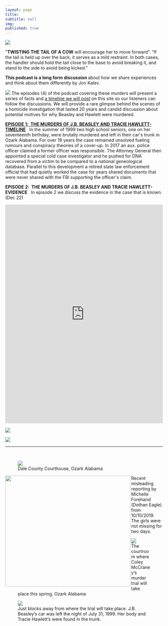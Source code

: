 ```yaml
---
layout: page
title: 
subtitle: null
img: 
published: true
---
```


 <img src="https://jonbcarroll.s3.us-east-2.amazonaws.com/podwebcover.jpg">

 <p>
 "<strong>TWISTING THE TAIL OF A COW</strong> will encourage her to move forward”. “If the tail is held up over the back, it serves as a mild restraint. In both cases, the handler should hold the tail close to the base to avoid breaking it, and stand to the side to avoid being kicked.”
<p>

 <strong>This podcast is a long form discussion </strong>about how we share experiences and think about them differently by Jon Kalev. 
 <p>
 <img src="https://jonbcarroll.s3.us-east-2.amazonaws.com/episode-cover.jpg">
   The episodes (4) of the podcast covering these murders will present a series of facts and <a href="http://jonkalev.com/bh-timeline/">a timeline we will post</a> on this site so our listeners can follow the discussions. We will provide a rare glimpse behind the scenes of a homicide investigation that lasted 20 years and candid discussion about potential motives for why Beasley and Hawlett were murdered. 
  <p>
 <P><strong><a href="https://anchor.fm/jonkalev/episodes/Episode-1---The-Murders-of-J-B--Beasley-and-Tracie-Hawlett-e9alvt/a-a13nssg">EPISODE 1:&nbsp; THE MURDERS OF J.B. BEASLEY AND TRACIE HAWLETT- TIMELINE</a> </strong>&nbsp; In the summer of 1999 two high school seniors, one on her seventeenth birthday, were brutally murdered and left in their car's trunk in Ozark Alabama. For over 19 years the case remained unsolved fueling rumours and conspiracy theories of a cover-up. In 2017 an aux. police officer claimed a former officer was responsible. The Attorney General then appointed a special cold case investigator and he pushed for DNA recovered from a victim to be compared to a national geneological database. Parallel to this development a retired state law enforcement official that had quietly worked the case for years shared documents that were never shared with the FBI supporting the officer's claim. 
 <P>
  <P><strong>EPISODE 2:&nbsp; THE MURDERS OF J.B. BEASLEY AND TRACIE HAWLETT- EVIDENCE </strong>&nbsp;
   In episode 2 we discuss the evidence in the case that is known. (Dec 22)
   <p>
<iframe src='https://cdn.knightlab.com/libs/timeline3/latest/embed/index.html?source=1Kx6HveAG-PIUcau7DZXcjseRXzToVDvu0lpETPeQ3IQ&font=Default&lang=en&initial_zoom=2&height=700' width='100%' height='700' webkitallowfullscreen mozallowfullscreen allowfullscreen frameborder='0'></iframe>
<p>
<img src="https://jonbcarroll.s3.us-east-2.amazonaws.com/book-2.jpg">
 <p>
  <img src="https://jonbcarroll.s3.us-east-2.amazonaws.com/book-3.jpg">
   <hr>
   <br  />
<p>
 <figure>
<img src="https://jonbcarroll.s3.us-east-2.amazonaws.com/20191007-DSCF2349+copy.jpg">
<figcaption> Dale County Courthouse, Ozark Alabama</figcaption>
</figure>
 
 
<img src="https://jonbcarroll.s3.us-east-2.amazonaws.com/20191010_DothanEagle2.jpg" align="left" width="400" height="355">
<p>Recent misleading reporting by Michelle Forehand (Dothan Eagle) from 10/10/2019. The girls were not missing for two days.
<p>
  
  
<p>
 <figure>
<img src="https://jonbcarroll.s3.us-east-2.amazonaws.com/20191007-DSCF2342+copy.jpg">
<figcaption> The courtroom where Coley McCraney’s murder trial will take place this spring, Ozark Alabama</figcaption>
</figure>
 
 <figure>
<img src="https://jonbcarroll.s3.us-east-2.amazonaws.com/20191007-DSCF2407+copy.jpg">
<figcaption> Just blocks away from where the trial will take place. J.B. Beasley’s car was left the night of July 31, 1999. Her body and Tracie Hawlett’s were found in the trunk.</figcaption>
</figure>
</p>

  <br  />
